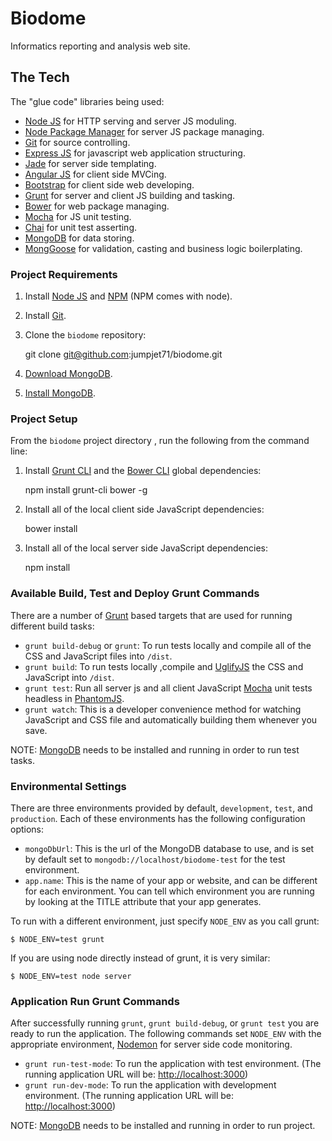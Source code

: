 # Biodome

Informatics reporting and analysis web site.

## The Tech

The "glue code" libraries being used:

* [Node JS](http://nodejs.org/) for HTTP serving and server JS moduling.
* [Node Package Manager](https://npmjs.org/) for server JS package managing.
* [Git](http://git-scm.com/) for source controlling.
* [Express JS](http://www.expressjs.com/) for javascript web application structuring.
* [Jade](http://www.jade-lang.com/) for server side templating.
* [Angular JS](http://angularjs.org/) for client side MVCing.
* [Bootstrap](http://twitter.github.com/bootstrap/) for client side web developing.
* [Grunt](http://www.gruntjs.com/) for server and client JS building and tasking.
* [Bower](http://bower.io/) for web package managing.
* [Mocha](http://visionmedia.github.io/mocha/) for JS unit testing.
* [Chai](http://chaijs.com/) for unit test asserting.
* [MongoDB](http://www.mongodb.org/) for data storing.
* [MongGoose](http://mongoosejs.com/) for validation, casting and business logic boilerplating.

### Project Requirements

1) Install [Node JS](http://nodejs.org/) and [NPM](https://npmjs.org/) (NPM comes with node).

2) Install [Git](http://git-scm.com/).

3) Clone the `biodome` repository:

    git clone git@github.com:jumpjet71/biodome.git

4) [Download MongoDB]( http://www.mongodb.org/downloads/).

5) [Install MongoDB](http://docs.mongodb.org/manual/installation/).

### Project Setup

From the `biodome` project directory , run the following from the command line:

1) Install [Grunt CLI](https://github.com/gruntjs/grunt-cli/) and the [Bower CLI](http://sindresorhus.com/bower-components/) global dependencies:

	npm install grunt-cli bower -g

2) Install all of the local client side JavaScript dependencies:

	bower install

3) Install all of the local server side JavaScript dependencies:

	npm install

### Available Build, Test and Deploy Grunt Commands

There are a number of [Grunt](http://www.gruntjs.com/) based targets that are used for running different build tasks:

* `grunt build-debug` or `grunt`: To run tests locally and compile all of the CSS and JavaScript files into `/dist`.
* `grunt build`: To run tests locally ,compile and [UglifyJS](http://lisperator.net/uglifyjs/) the CSS and JavaScript into `/dist`.
* `grunt test`: Run all server js and all client JavaScript [Mocha](http://visionmedia.github.io/mocha/) unit tests headless in [PhantomJS](http://phantomjs.org/).
* `grunt watch`: This is a developer convenience method for watching JavaScript and CSS file and automatically building them whenever you save.

NOTE: [MongoDB](http://www.mongodb.org/) needs to be installed and running in order to run test tasks.

### Environmental Settings

There are three environments provided by default, `development`, `test`, and `production`.
Each of these environments has the following configuration options:

* `mongoDbUrl`: This is the url of the MongoDB database to use, and is set by default set to `mongodb://localhost/biodome-test` for the test environment.
* `app.name`: This is the name of your app or website, and can be different for each environment. You can tell which environment you are running by looking at the TITLE attribute that your app generates.

To run with a different environment, just specify `NODE_ENV` as you call grunt:

    $ NODE_ENV=test grunt

If you are using node directly instead of grunt, it is very similar:

    $ NODE_ENV=test node server

### Application Run Grunt Commands

After successfully running `grunt`, `grunt build-debug`, or `grunt test` you are ready to run the application.
The following commands set `NODE_ENV` with the appropriate environment, [Nodemon](http://nodemon.io/) for server side code monitoring.

* `grunt run-test-mode`: To run the application with test environment. (The running application URL will be: [http://localhost:3000](http://localhost:3000))
* `grunt run-dev-mode`: To run the application with development environment. (The running application URL will be: [http://localhost:3000](http://localhost:3000))

NOTE: [MongoDB](http://www.mongodb.org/) needs to be installed and running in order to run project.